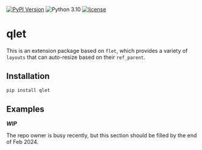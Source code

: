 [![PyPI Version](https://img.shields.io/pypi/v/qlet.svg)](https://pypi.org/project/qlet/)
![Python 3.10](https://img.shields.io/badge/python->=3.10-blue.svg)
[![license](https://img.shields.io/github/license/Jarvis-Yu/qlet)](https://github.com/Jarvis-Yu/qlet/blob/master/LICENSE)

# qlet

This is an extension package based on `flet`, which provides a variety of `layouts`
that can auto-resize based on their `ref_parent`.

## Installation

```sh
pip install qlet
```

## Examples

***WIP***

The repo owner is busy recently, but this section should be filled by the end of Feb 2024.
